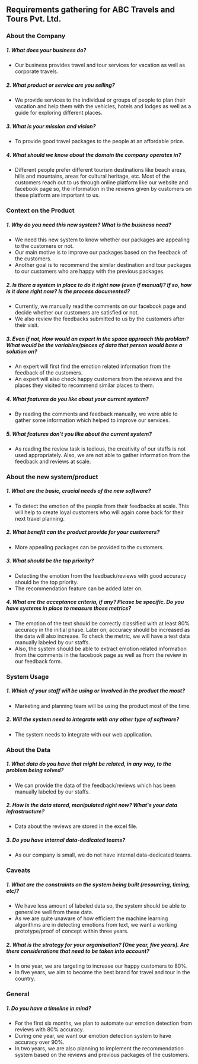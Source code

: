 ## Requirements gathering for ABC Travels and Tours Pvt. Ltd.

### About the Company

##### 1. What does your business do?
* Our business provides travel and tour services for vacation as well as corporate travels.

##### 2. What product or service are you selling?
* We provide services to the individual or groups of people to plan their vacation and help them with the vehicles, hotels and lodges as well as a guide for exploring different places.

##### 3. What is your mission and vision?
* To provide good travel packages to the people at an affordable price. 

##### 4. What should we know about the domain the company operates in? 
* Different people prefer different tourism destinations like beach areas, hills and mountains, areas for cultural heritage, etc. Most of the customers reach out to us through online platform like our website and facebook page so, the information in the reviews given by customers on these platform are important to us.

### Context on the Product

##### 1. Why do you need this new system? What is the business need?
* We need this new system to know whether our packages are appealing to the customers or not. 
* Our main motive is to improve our packages based on the feedback of the customers. 
* Another goal is to recommend the similar destination and tour packages to our customers who are happy with the previous packages.

##### 2. Is there a system in place to do it right now (even if manual)? If so, how is it done right now? Is the process documented? 
* Currently, we manually read the comments on our facebook page and decide whether our customers are satisfied or not. 
* We also review the feedbacks submitted to us by the customers after their visit. 

##### 3. Even if not, How would an expert in the space approach this problem? What would be the variables/pieces of data that person would base a solution on? 
* An expert will first find the emotion related information from the feedback of the customers. 
* An expert will also check happy customers from the reviews and the places they visited to recommend similar places to them.


##### 4. What features do you like about your current system?
* By reading the comments and feedback manually, we were able to gather some information which helped to improve our services. 

##### 5. What features don't you like about the current system?
* As reading the review task is tedious, the creativity of our staffs is not used appropriately. Also, we are not able to gather information from the feedback and reviews at scale.


### About the new system/product

##### 1. What are the basic, crucial needs of the new software?
* To detect the emotion of the people from their feedbacks at scale. This will help to create loyal customers who will again come back for their next travel planning.

##### 2. What benefit can the product provide for your customers?
* More appealing packages can be provided to the customers.

##### 3. What should be the top priority? 
* Detecting the emotion from the feedback/reviews with good accuracy should be the top priority.
* The recommendation feature can be added later on.

##### 4. What are the acceptance criteria, if any? Please be specific.  Do you have systems in place to measure those metrics? 
* The emotion of the text should be correctly classified with at least 80% accuracy in the initial phase. Later on, accuracy should be increased as the data will also increase. To check the metric, we will have a test data manually labeled by our staffs.
* Also, the system should be able to extract emotion related information from the comments in the facebook page as well as from the review in our feedback form.

### System Usage

##### 1. Which of your staff will be using or involved in the product the most? 
* Marketing and planning team will be using the product most of the time.

##### 2. Will the system need to integrate with any other type of software?
* The system needs to integrate with our web application.


### About the Data


##### 1. What data do you have that might be related, in any way, to the problem being solved?
* We can provide the data of the feedback/reviews which has been manually labeled by our staffs. 

##### 2. How is the data stored, manipulated right now? What's your data infrastructure?
* Data about the reviews are stored in the excel file. 

##### 3. Do you have internal data-dedicated teams?
* As our company is small, we do not have internal data-dedicated teams.


### Caveats

##### 1. What are the constraints on the system being built (resourcing, timing, etc)? 
* We have less amount of labeled data so, the system should be able to generalize well from these data. 
* As we are quite unaware of how efficient the machine learning algorithms are in detecting emotions from text, we want a working prototype/proof of concept within three years.

##### 2. What is the strategy for your organisation? [One year, five years]. Are there considerations that need to be taken into account?
* In one year, we are targeting to increase our happy customers to 80%. 
* In five years, we aim to become the best brand for travel and tour in the country.


### General

##### 1. Do you have a timeline in mind? 
* For the first six months, we plan to automate our emotion detection from reviews with 80% accuracy.
* During one year, we want our emotion detection system to have accuracy over 90%.
* In two years, we are also planning to implement the recommendation system based on the reviews and previous packages of the customers.

